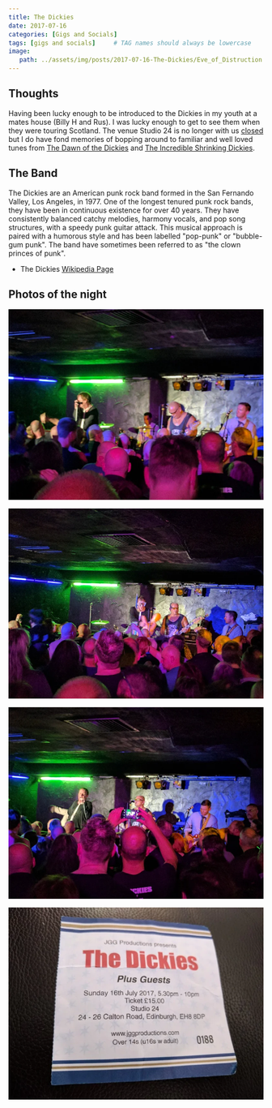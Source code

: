 ```yaml
---
title: The Dickies
date: 2017-07-16
categories: [Gigs and Socials]
tags: [gigs and socials]     # TAG names should always be lowercase
image:
   path: ../assets/img/posts/2017-07-16-The-Dickies/Eve_of_Distruction.webp
---
```


## Thoughts

Having been lucky enough to be introduced to the Dickies in my youth at a mates house (Billy H and Rus). I was lucky enough to get to see them when they were touring Scotland. The venue Studio 24 is no longer with us [closed](https://www.theskinny.co.uk/music/news/edinburgh-studio-24-to-close) but I do have fond  memories of bopping around to familiar and well loved tunes from [The Dawn of the Dickies](https://en.wikipedia.org/wiki/Dawn_of_the_Dickies) and [The Incredible Shrinking Dickies](https://en.wikipedia.org/wiki/The_Incredible_Shrinking_Dickies).

## The Band

The Dickies are an American punk rock band formed in the San Fernando Valley, Los Angeles, in 1977. One of the longest tenured punk rock bands, they have been in continuous existence for over 40 years. They have consistently balanced catchy melodies, harmony vocals, and pop song structures, with a speedy punk guitar attack. This musical approach is paired with a humorous style and has been labelled "pop-punk" or "bubble-gum punk". The band have sometimes been referred to as "the clown princes of punk".

* The Dickies [Wikipedia Page](https://en.wikipedia.org/wiki/The_Dickies)

## Photos of the night

![The Dickies](../assets/img/posts/2017-07-16-The-Dickies/IMG_20170716_211456.webp)

![The Dickies](../assets/img/posts/2017-07-16-The-Dickies/IMG_20170716_212351.webp)

![The Dickies](../assets/img/posts/2017-07-16-The-Dickies/IMG_20170716_214400.webp)

![The Dickies](../assets/img/posts/2017-07-16-The-Dickies/The-Dickies.webp)
